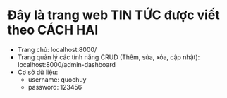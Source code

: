 # Đây là trang web TIN TỨC được viết theo CÁCH HAI  

- Trang chủ: localhost:8000/
- Trang quản lý các tính năng CRUD (Thêm, sửa, xóa, cập nhật): localhost:8000/admin-dashboard
- Cơ sở dữ liệu:
  + username: quochuy
  + password: 123456
